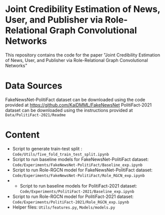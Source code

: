 # Joint Credibility Estimation of News, User, and Publisher via Role-Relational Graph Convolutional Networks

This repository contains the code for the paper 
"Joint Credibility Estimation of News, User, and Publisher via Role-Relational Graph Convolutional Networks"

# Data Sources
FakeNewsNet-PolitiFact dataset can be downloaded using the code provided at https://github.com/KaiDMML/FakeNewsNet
PolitiFact-2021 dataset can be downloaded using the instructions provided at ```Data/PolitiFact-2021/Readme```

# Content

* Script to generate train-test split : ```Code/Utils/five_fold_train_test_split.ipynb```
* Script to run baseline models for FakeNewsNet-PolitiFact dataset: ```Code/Experiments/FakeNewsNet-PolitiFact/Baseline_exp.ipynb```
* Script to run Role-RGCN model for FakeNewsNet-PolitiFact dataset: ```Code/Experiments/FakeNewsNet-PolitiFact/Role_RGCN_exp.ipynb```
* * Script to run baseline models for PolitiFact-2021 dataset: ```Code/Experiments/PolitiFact-2021/Baseline_exp.ipynb```
* Script to run Role-RGCN model for PolitiFact-2021 dataset: ```Code/Experiments/PolitiFact-2021/Role_RGCN_exp.ipynb```
* Helper files: ```Utils/features.py```, ```Models/models.py```
